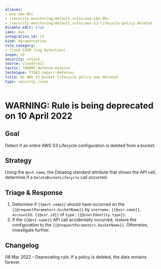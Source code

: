 ```yaml
---
aliases:
- wse-vbo-0hc
- /security_monitoring/default_rules/wse-vbo-0hc
- /security_monitoring/default_rules/aws-s3-lifecycle-policy-deleted
disable_edit: true
iaas: aws
integration_id: s3
kind: documentation
rule_category:
- Cloud SIEM (Log Detection)
scope: s3
security: attack
source: cloudtrail
tactic: TA0005-defense-evasion
technique: T1562-impair-defenses
title: An AWS S3 bucket lifecycle policy was deleted
type: security_rules
---
```


# WARNING: Rule is being deprecated on 10 April 2022

## Goal
Detect if an entire AWS S3 Lifecycle configuration is deleted from a bucket.

## Strategy
Using the `@evt.name`, the Datadog standard attribute that shows the API call, determine if a `DeleteBucketLifecycle` call occurred.

## Triage & Response
1. Determine if `{{@evt.name}}` should have occurred on the `{{@requestParameters.bucketName}}` by `username:` `{{@usr.name}}`, `accountId:` `{{@usr.id}}` of `type:` `{{@userIdentity.type}}`.
2. If the `{{@evt.name}}` API call accidentally occurred, restore the configuration to the `{{@requestParameters.bucketName}}`. Otherwise, investigate further.

## Changelog
08 Mar 2022 - Deprecating rule. If a policy is deleted, the data remains forever.
